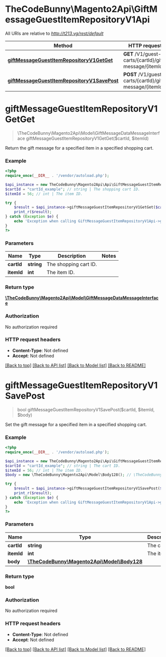 # TheCodeBunny\Magento2Api\GiftMessageGuestItemRepositoryV1Api

All URIs are relative to *http://t213.vg/rest/default*

Method | HTTP request | Description
------------- | ------------- | -------------
[**giftMessageGuestItemRepositoryV1GetGet**](GiftMessageGuestItemRepositoryV1Api.md#giftMessageGuestItemRepositoryV1GetGet) | **GET** /V1/guest-carts/{cartId}/gift-message/{itemId} | 
[**giftMessageGuestItemRepositoryV1SavePost**](GiftMessageGuestItemRepositoryV1Api.md#giftMessageGuestItemRepositoryV1SavePost) | **POST** /V1/guest-carts/{cartId}/gift-message/{itemId} | 


# **giftMessageGuestItemRepositoryV1GetGet**
> \TheCodeBunny\Magento2Api\Model\GiftMessageDataMessageInterface giftMessageGuestItemRepositoryV1GetGet($cartId, $itemId)



Return the gift message for a specified item in a specified shopping cart.

### Example
```php
<?php
require_once(__DIR__ . '/vendor/autoload.php');

$api_instance = new TheCodeBunny\Magento2Api\Api\GiftMessageGuestItemRepositoryV1Api();
$cartId = "cartId_example"; // string | The shopping cart ID.
$itemId = 56; // int | The item ID.

try {
    $result = $api_instance->giftMessageGuestItemRepositoryV1GetGet($cartId, $itemId);
    print_r($result);
} catch (Exception $e) {
    echo 'Exception when calling GiftMessageGuestItemRepositoryV1Api->giftMessageGuestItemRepositoryV1GetGet: ', $e->getMessage(), PHP_EOL;
}
?>
```

### Parameters

Name | Type | Description  | Notes
------------- | ------------- | ------------- | -------------
 **cartId** | **string**| The shopping cart ID. |
 **itemId** | **int**| The item ID. |

### Return type

[**\TheCodeBunny\Magento2Api\Model\GiftMessageDataMessageInterface**](../Model/GiftMessageDataMessageInterface.md)

### Authorization

No authorization required

### HTTP request headers

 - **Content-Type**: Not defined
 - **Accept**: Not defined

[[Back to top]](#) [[Back to API list]](../../README.md#documentation-for-api-endpoints) [[Back to Model list]](../../README.md#documentation-for-models) [[Back to README]](../../README.md)

# **giftMessageGuestItemRepositoryV1SavePost**
> bool giftMessageGuestItemRepositoryV1SavePost($cartId, $itemId, $body)



Set the gift message for a specified item in a specified shopping cart.

### Example
```php
<?php
require_once(__DIR__ . '/vendor/autoload.php');

$api_instance = new TheCodeBunny\Magento2Api\Api\GiftMessageGuestItemRepositoryV1Api();
$cartId = "cartId_example"; // string | The cart ID.
$itemId = 56; // int | The item ID.
$body = new \TheCodeBunny\Magento2Api\Model\Body128(); // \TheCodeBunny\Magento2Api\Model\Body128 | 

try {
    $result = $api_instance->giftMessageGuestItemRepositoryV1SavePost($cartId, $itemId, $body);
    print_r($result);
} catch (Exception $e) {
    echo 'Exception when calling GiftMessageGuestItemRepositoryV1Api->giftMessageGuestItemRepositoryV1SavePost: ', $e->getMessage(), PHP_EOL;
}
?>
```

### Parameters

Name | Type | Description  | Notes
------------- | ------------- | ------------- | -------------
 **cartId** | **string**| The cart ID. |
 **itemId** | **int**| The item ID. |
 **body** | [**\TheCodeBunny\Magento2Api\Model\Body128**](../Model/\TheCodeBunny\Magento2Api\Model\Body128.md)|  | [optional]

### Return type

**bool**

### Authorization

No authorization required

### HTTP request headers

 - **Content-Type**: Not defined
 - **Accept**: Not defined

[[Back to top]](#) [[Back to API list]](../../README.md#documentation-for-api-endpoints) [[Back to Model list]](../../README.md#documentation-for-models) [[Back to README]](../../README.md)

